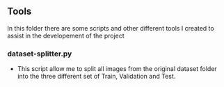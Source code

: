 ## Tools

In this folder there are some scripts and other different tools I created to assist in the developement of the project

### dataset-splitter.py
- This script allow me to split all images from the original dataset folder into the three different set of Train, Validation and Test.